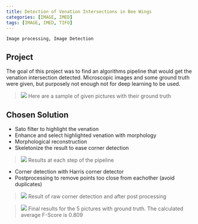 ```yaml
---
title: Detection of Venation Intersections in Bee Wings
categories: [IMAGE, IMED]
tags: [IMAGE, IMED, TIFO]
---
```


```
Image processing, Image Detection
```

## Project
The goal of this project was to find an algorithms pipeline that would get the
venation intersection detected. Microscopic images and some ground truth were
given, but purposely not enough not for deep learning to be used.


> ![](https://drive.google.com/uc?id=1CVgyAooWQKVHD5nnI9AV6WczFFd0MqYf)
> Here are a sample of given pictures with their ground truth


## Chosen Solution

- Sato filter to highlight the venation
- Enhance and select highlighted venation with morphology
- Morphological reconstruction
- Skeletonize the result to ease corner detection

> ![](https://drive.google.com/uc?id=1ffq7JpMOTUFEJIHPhTWYdGkfZD8ZArEQ)
> Results at each step of the pipeline

- Corner detection with Harris corner detector
- Postprocessing to remove points too close from eachother (avoid duplicates)

> ![](https://drive.google.com/uc?id=1tf1Jtd01kzn_qe0i3sQboKpvj17Fy8rs)
> Result of raw corner detection and after post processing

> ![](https://drive.google.com/uc?id=1LwTDp2OUT6SUXq1ukE7xXXgc-0em4gLy)
> Final results for the 5 pictures with ground truth. The calculated average F-Score
> is 0.809
